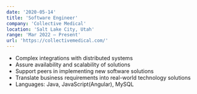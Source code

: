 ```yaml
---
date: '2020-05-14'
title: 'Software Engineer'
company: 'Collective Medical'
location: 'Salt Lake City, Utah'
range: 'Mar 2022 – Present'
url: 'https://collectivemedical.com/'
---
```


- Complex integrations with distributed systems
- Assure availability and scalability of solutions
- Support peers in implementing new software solutions
- Translate business requirements into real-world technology solutions
- Languages: Java, JavaScript(Angular), MySQL
